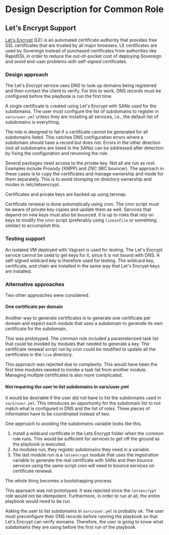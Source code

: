# Design Description for Common Role

## Let's Encrypt Support

[Let's Encrypt](https://letsencrypt.org) (LE) is an automated certificate authority that provides free SSL certificates that are trusted by all major browsers.  LE certificates are used by Sovereign instead of purchased certificates from authorities like RapidSSL in order to reduce the out-of-pocket cost of deploying Sovereign and avoid end-user problems with self-signed certificates.

### Design approach

The Let's Encrypt service uses DNS to look up domains being registered and then contact the client to verify. For this to work, DNS records must be configured before the playbook is run the first time.

A single certificate is created using Let's Encrypt with SANs used for the subdomains. The user must configure the list of subdomains to register in `vars/user.yml` unless they are installing all services, i.e., the default list of subdomains is everything.

The role is designed to fail if a certificate cannot be generated for all subdomains listed.  This catches DNS configuration errors where a subdomain should have a record but does not.  Errors in the other direction (not all subdomains are listed in the SANs) can be addressed after detection by fixing the configuration and rerunning the role.

Several packages need access to the private key. Not all are run as root. Examples include Prosody (XMPP) and ZNC (IRC bouncer). The approach in these cases is to copy the certificates and manage ownership and mode for them separately. This is to avoid stomping on directory ownership and modes in /etc/letsencrypt.

Certificates and private keys are backed up using tarsnap.

Certificate renewal is done automatically using cron. The cron script must be aware of private key copies and update them as well. Services that depend on new keys must also be bounced. It is up to roles that rely on keys to modify the cron script (preferably using `lineinfile` or something similar) to accomplish this.

### Testing support

An isolated VM deployed with Vagrant is used for testing. The Let's Encrypt service cannot be used to get keys for it, since it is not bound with DNS. A self-signed wildcard key is therefore used for testing. The wildcard key, certificate, and chain are installed in the same way that Let's Encrypt keys are installed.

### Alternative approaches

Two other approaches were considered.

#### One certificate per domain

Another way to generate certificates is to generate one certificate per domain and expect each module that uses a subdomain to generate its own certificate for the subdomain.

This was prototyped. The common role included a parameterized task list that could be invoked by modules that needed to generate a key. The certificate renewal script run by cron could be modified to update all the certificates in the `live` directory.

This approach was rejected due to complexity. This would have been the first time modules needed to invoke a task list from another module. Managing multiple certificates is also more complicated.

#### Not requiring the user to list subdomains in vars/user.yml

It would be desirable if the user did not have to list the subdomains used in `vars/user.yml`. This introduces an opportunity for the subdomain list to not match what is configured in DNS and the list of roles. Three pieces of information have to be coordinated instead of two.

One approach to avoiding the subdomains variable looks like this.

1. Install a wildcard certificate in the Lets Encrypt folder when the common role runs.  This would be sufficient for services to get off the ground as the playbook is executed.
2. As modules run, they register subdomains they need in a variable.
3. The last module run is a `letsencrypt` module that uses the registration variable to generate the real certificate with SANs and then bounce services using the same script cron will need to bounce services on certificate renewal.

The whole thing becomes a bootstrapping process.

This approach was not prototyped. It was rejected since the `letsencrypt` role would not be idempotent. Furthermore, in order to run at all, the entire playbook would need to be run.

Asking the user to list subdomains in `vars/user.yml` is probably ok.  The user must preconfigure their DNS records before running the playbook so that Let's Encrypt can verify domains.  Therefore, the user is going to know what subdomains they are using before the first run of the playbook.
